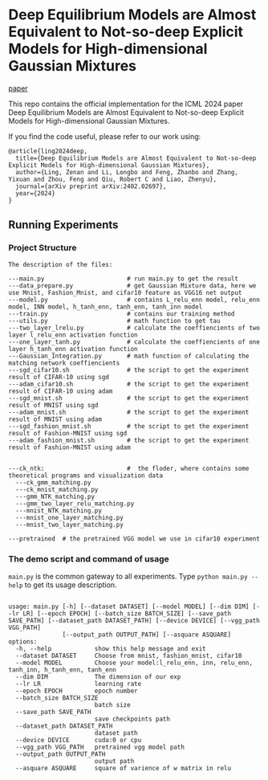 # Deep Equilibrium Models are Almost Equivalent to Not-so-deep Explicit Models for High-dimensional Gaussian Mixtures

[paper](https://arxiv.org/abs/2402.02697)

This repo contains the official implementation for the ICML 2024 paper Deep Equilibrium Models are Almost Equivalent to Not-so-deep Explicit Models for High-dimensional Gaussian Mixtures.

If you find the code useful, please refer to our work using:

```
@article{ling2024deep,
  title={Deep Equilibrium Models are Almost Equivalent to Not-so-deep Explicit Models for High-dimensional Gaussian Mixtures},
  author={Ling, Zenan and Li, Longbo and Feng, Zhanbo and Zhang, Yixuan and Zhou, Feng and Qiu, Robert C and Liao, Zhenyu},
  journal={arXiv preprint arXiv:2402.02697},
  year={2024}
}
```

## Running Experiments

### Project Structure

```
The description of the files:

---main.py                       # run main.py to get the result
---data_prepare.py               # get Gaussian Mixture data, here we use Mnist, Fashion_Mnist, and cifar10 feature as VGG16 net output
---model.py                      # contains L_relu_enn model, relu_enn model, INN model, h_tanh_enn, tanh_enn, tanh_inn model
---train.py                      # contains our training method
---utils.py                      # math function to get tau
---two_layer_lrelu.py            # calculate the coeffiencients of two layer l_relu_enn activation function
---one_layer_tanh.py             # calculate the coeffiencients of one layer h_tanh_enn activation function
---Gaussian_Integration.py       # math function of calculating the matching network coeffiencients 
---sgd_cifar10.sh                # the script to get the experiment result of CIFAR-10 using sgd
---adam_cifar10.sh             	 # the script to get the experiment result of CIFAR-10 using adam
---sgd_mnist.sh                  # the script to get the experiment result of MNIST using sgd
---adam_mnist.sh                 # the script to get the experiment result of MNIST using adam
---sgd_fashion_mnist.sh          # the script to get the experiment result of Fashion-MNIST using sgd
---adam_fashion_mnist.sh         # the script to get the experiment result of Fashion-MNIST using adam


---ck_ntk:                       #  the floder, where contains some theoretical programs and visualization data
  ---ck_gmm_matching.py
  ---ck_mnist_matching.py
  ---gmm_NTK_matching.py
  ---gmm_two_layer_relu_matching.py
  ---mnist_NTK_matching.py
  ---mnist_one_layer_matching.py
  ---mnist_two_layer_matching.py

---pretrained  # the pretrained VGG model we use in cifar10 experiment

```

### The demo script and command of usage

`main.py` is the common gateway to all experiments. Type `python main.py --help` to get its usage description.

```

usage: main.py [-h] [--dataset DATASET] [--model MODEL] [--dim DIM] [--lr LR] [--epoch EPOCH] [--batch_size BATCH_SIZE] [--save_path SAVE_PATH] [--dataset_path DATASET_PATH] [--device DEVICE] [--vgg_path VGG_PATH]
               [--output_path OUTPUT_PATH] [--asquare ASQUARE]
options:
  -h, --help            show this help message and exit
  --dataset DATASET     Choose from mnist, fashion_mnist, cifar10
  --model MODEL         Choose your model:l_relu_enn, inn, relu_enn, tanh_inn, h_tanh_enn, tanh_enn
  --dim DIM             The dimension of our exp
  --lr LR               learning rate
  --epoch EPOCH         epoch number
  --batch_size BATCH_SIZE
                        batch size
  --save_path SAVE_PATH
                        save checkpoints path
  --dataset_path DATASET_PATH
                        dataset path
  --device DEVICE       cuda:0 or cpu
  --vgg_path VGG_PATH   pretrained vgg model path
  --output_path OUTPUT_PATH
                        output path
  --asquare ASQUARE     square of varience of w matrix in relu

```